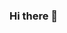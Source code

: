 ### Hi there 👋

<!--
**Somayah-Absi/Somayah-Absi** is a ✨ _special_ ✨ repository because its `README.md` (this file) appears on your GitHub profile.

Here are some ideas to get you started:

###🚀 Aspiring Full-stack Developer | Passionate about Innovation 🚀

🎓 Fresh Computer Science graduate with a Bachelor's degree                                                                    
   💡 what I am good at?

HTML/CSS: Crafting visually appealing and responsive layouts to enhance user experience.
JavaScript: Leveraging the power of JS to create dynamic and interactive web applications.
React: Building efficient and scalable front-end solutions to meet modern development demands.
